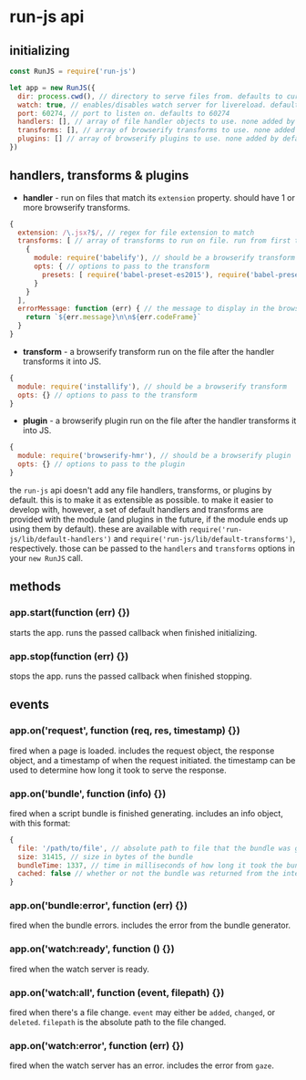# run-js api

## initializing
```js
const RunJS = require('run-js')

let app = new RunJS({
  dir: process.cwd(), // directory to serve files from. defaults to current working directory
  watch: true, // enables/disables watch server for livereload. defaults to true.
  port: 60274, // port to listen on. defaults to 60274
  handlers: [], // array of file handler objects to use. none added by default. see below for format.
  transforms: [], // array of browserify transforms to use. none added by default. see below for format.
  plugins: [] // array of browserify plugins to use. none added by default. see below for format.
})
```

## handlers, transforms & plugins

* **handler** - run on files that match its `extension` property. should have 1 or more browserify transforms.

```js
{
  extension: /\.jsx?$/, // regex for file extension to match
  transforms: [ // array of transforms to run on file. run from first to last.
    {
      module: require('babelify'), // should be a browserify transform
      opts: { // options to pass to the transform
        presets: [ require('babel-preset-es2015'), require('babel-preset-react') ]
      }
    }
  ],
  errorMessage: function (err) { // the message to display in the browser if there was a compilation error
    return `${err.message}\n\n${err.codeFrame}`
  }
}
```
* **transform** - a browserify transform run on the file after the handler transforms it into JS.

```js
{
  module: require('installify'), // should be a browserify transform
  opts: {} // options to pass to the transform
}
```

* **plugin** - a browserify plugin run on the file after the handler transforms it into JS.

```js
{
  module: require('browserify-hmr'), // should be a browserify plugin
  opts: {} // options to pass to the plugin
}
```

the `run-js` api doesn't add any file handlers, transforms, or plugins by default. this is to make it as extensible as possible. to make it easier to develop with, however, a set of default handlers and transforms are provided with the module (and plugins in the future, if the module ends up using them by default). these are available with `require('run-js/lib/default-handlers')` and `require('run-js/lib/default-transforms')`, respectively. those can be passed to the `handlers` and `transforms` options in your `new RunJS` call.

## methods

### app.start(function (err) {})

starts the app. runs the passed callback when finished initializing.

### app.stop(function (err) {})

stops the app. runs the passed callback when finished stopping.

## events

### app.on('request', function (req, res, timestamp) {})

fired when a page is loaded. includes the request object, the response object, and a timestamp of when the request initiated. the timestamp can be used to determine how long it took to serve the response.

### app.on('bundle', function (info) {})

fired when a script bundle is finished generating. includes an info object, with this format:

```js
{
  file: '/path/to/file', // absolute path to file that the bundle was generated for
  size: 31415, // size in bytes of the bundle
  bundleTime: 1337, // time in milliseconds of how long it took the bundle to generate
  cached: false // whether or not the bundle was returned from the internal cache
}
```

### app.on('bundle:error', function (err) {})

fired when the bundle errors. includes the error from the bundle generator.

### app.on('watch:ready', function () {})

fired when the watch server is ready.

### app.on('watch:all', function (event, filepath) {})

fired when there's a file change. `event` may either be `added`, `changed`, or `deleted`. `filepath` is the absolute path to the file changed.

### app.on('watch:error', function (err) {})

fired when the watch server has an error. includes the error from `gaze`.
